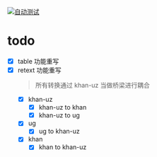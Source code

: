 [![自动测试](https://github.com/ishirkhan/khan-alphabet/actions/workflows/test.js.yml/badge.svg)](https://github.com/ishirkhan/khan-alphabet/actions/workflows/test.js.yml)

# todo

- [x] table 功能重写
- [x] retext 功能重写
  > 所有转换通过 khan-uz 当做桥梁进行耦合
  - [x] khan-uz
    - [x] khan-uz to khan
    - [x] khan-uz to ug
  - [x] ug
    - [x] ug to khan-uz
  - [x] khan
    - [x] khan to khan-uz
